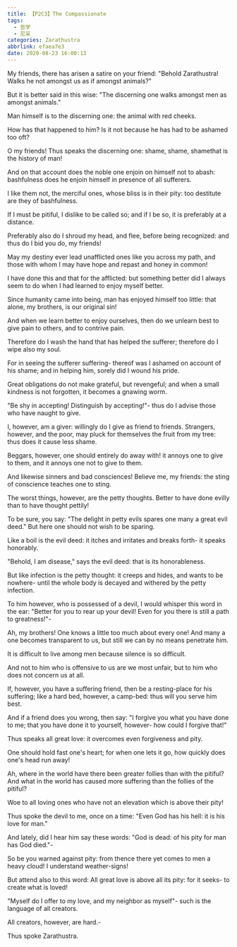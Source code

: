 ```yaml
---
title: 【P2C3】The Compassionate
tags:
  - 哲学
  - 尼采
categories: Zarathustra
abbrlink: efaea7e3
date: 2020-08-23 16:00:13
---
```

My friends, there has arisen a satire on your friend: "Behold Zarathustra! Walks he not amongst us as if amongst animals?"

But it is better said in this wise: "The discerning one walks amongst men as amongst animals."
<!-- more -->
Man himself is to the discerning one: the animal with red cheeks.

How has that happened to him? Is it not because he has had to be ashamed too oft?

O my friends! Thus speaks the discerning one: shame, shame, shamethat is the history of man!

And on that account does the noble one enjoin on himself not to abash: bashfulness does he enjoin himself in presence of all sufferers.

I like them not, the merciful ones, whose bliss is in their pity: too destitute are they of bashfulness.

If I must be pitiful, I dislike to be called so; and if I be so, it is preferably at a distance.

Preferably also do I shroud my head, and flee, before being recognized: and thus do I bid you do, my friends!

May my destiny ever lead unafflicted ones like you across my path, and those with whom I may have hope and repast and honey in common!

I have done this and that for the afflicted: but something better did I always seem to do when I had learned to enjoy myself better.

Since humanity came into being, man has enjoyed himself too little: that alone, my brothers, is our original sin!

And when we learn better to enjoy ourselves, then do we unlearn best to give pain to others, and to contrive pain.

Therefore do I wash the hand that has helped the sufferer; therefore do I wipe also my soul.

For in seeing the sufferer suffering- thereof was I ashamed on account of his shame; and in helping him, sorely did I wound his pride.

Great obligations do not make grateful, but revengeful; and when a small kindness is not forgotten, it becomes a gnawing worm.

"Be shy in accepting! Distinguish by accepting!"- thus do I advise those who have naught to give.

I, however, am a giver: willingly do I give as friend to friends. Strangers, however, and the poor, may pluck for themselves the fruit from my tree: thus does it cause less shame.

Beggars, however, one should entirely do away with! it annoys one to give to them, and it annoys one not to give to them.

And likewise sinners and bad consciences! Believe me, my friends: the sting of conscience teaches one to sting.

The worst things, however, are the petty thoughts. Better to have done evilly than to have thought pettily!

To be sure, you say: "The delight in petty evils spares one many a great evil deed." But here one should not wish to be sparing.

Like a boil is the evil deed: it itches and irritates and breaks forth- it speaks honorably.

"Behold, I am disease," says the evil deed: that is its honorableness.

But like infection is the petty thought: it creeps and hides, and wants to be nowhere- until the whole body is decayed and withered by the petty infection.

To him however, who is possessed of a devil, I would whisper this word in the ear: "Better for you to rear up your devil! Even for you there is still a path to greatness!"-

Ah, my brothers! One knows a little too much about every one! And many a one becomes transparent to us, but still we can by no means penetrate him.

It is difficult to live among men because silence is so difficult.

And not to him who is offensive to us are we most unfair, but to him who does not concern us at all.

If, however, you have a suffering friend, then be a resting-place for his suffering; like a hard bed, however, a camp-bed: thus will you serve him best.

And if a friend does you wrong, then say: "I forgive you what you have done to me; that you have done it to yourself, however- how could I forgive that!"

Thus speaks all great love: it overcomes even forgiveness and pity.

One should hold fast one's heart; for when one lets it go, how quickly does one's head run away!

Ah, where in the world have there been greater follies than with the pitiful? And what in the world has caused more suffering than the follies of the pitiful?

Woe to all loving ones who have not an elevation which is above their pity!

Thus spoke the devil to me, once on a time: "Even God has his hell: it is his love for man."

And lately, did I hear him say these words: "God is dead: of his pity for man has God died."-

So be you warned against pity: from thence there yet comes to men a heavy cloud! I understand weather-signs!

But attend also to this word: All great love is above all its pity: for it seeks- to create what is loved!

"Myself do I offer to my love, and my neighbor as myself"- such is the language of all creators.

All creators, however, are hard.-

Thus spoke Zarathustra.
